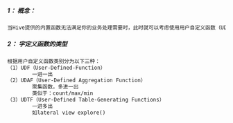 ##### 1： 概念：

```tex
当Hive提供的内置函数无法满足你的业务处理需要时，此时就可以考虑使用用户自定义函数（UDF：user-defined function）。
```

##### 2： 字定义函数的类型

```tex
根据用户自定义函数类别分为以下三种：
（1）UDF（User-Defined-Function）
		一进一出
（2）UDAF（User-Defined Aggregation Function）
        聚集函数，多进一出
        类似于：count/max/min
（3）UDTF（User-Defined Table-Generating Functions）
        一进多出
        如lateral view explore()
```

